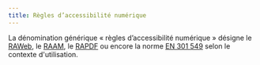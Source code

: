 ```yaml
---
title: Règles d’accessibilité numérique
---
```


La dénomination générique &laquo;&nbsp;règles d’accessibilité numérique&nbsp;&raquo; désigne le [RAWeb](../raweb1/index.html), le [RAAM](../raam1/index.html), le [RAPDF](../rapdf1/index.html) ou encore la norme [EN 301 549](https://www.etsi.org/deliver/etsi_en/301500_301599/301549/03.02.01_60/en_301549v030201p.pdf) selon le contexte d'utilisation.